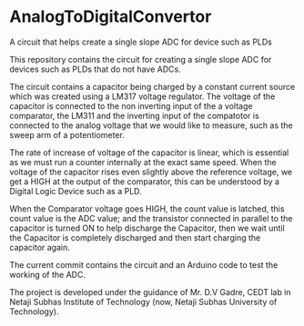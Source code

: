 # AnalogToDigitalConvertor
A circuit that helps create a single slope ADC for device such as PLDs

This repository contains the circuit for creating a single slope ADC for devices such as PLDs that do not have ADCs.

The circuit contains a capacitor being charged by a constant current source which was created using a LM317 voltage regulator. The  voltage of the capacitor is connected to the non inverting input of the a voltage comparator, the LM311 and the inverting input of the compatotor is connected to the analog voltage that we would like to measure, such as the sweep arm of a potentiometer. 

The rate of increase of voltage of the capacitor is linear, which is essential as we must run a counter internally at the exact same speed. When the voltage of the capacitor rises even slightly above the reference voltage, we get a HIGH at the output of the comparator, this can be understood by a Digital Logic Device such as a PLD.

When the Comparator voltage goes HIGH, the count value is latched, this count value is the ADC value; and the transistor connected in parallel to the capacitor is turned ON to help discharge the Capacitor, then we wait until the Capacitor is completely discharged and then start charging the capacitor again.

The current commit contains the circuit and an Arduino code to test the working of the ADC.

The project is developed under the guidance of Mr. D.V Gadre, CEDT lab in Netaji Subhas Institute of Technology (now, Netaji Subhas University of Technology).
